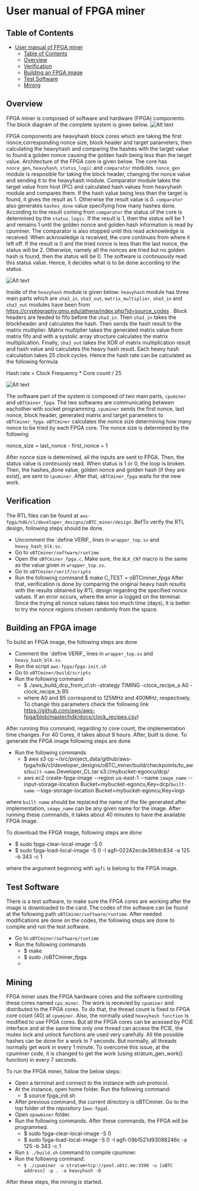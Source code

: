 # User manual of FPGA miner

## Table of Contents

- [User manual of FPGA miner](#user-manual-of-fpga-miner)
  - [Table of Contents](#table-of-contents)
  - [Overview](#overview)
  - [Verification](#verification)
  - [Building an FPGA image](#building-an-fpga-image)
  - [Test Software](#test-software)
  - [Mining](#mining)

<a name="overview"></a>
## Overview

FPGA miner is composed of software and hardware (FPGA) components. The block diagram of the complete system is given below.
![Alt text](./block_diagram.png)

 FPGA components are heavyhash block cores which are taking the first nonce,corresponding nonce size, block header and target parameters, then calculating the heavyhash and comparing the hashes with the target value to found a golden nonce causing the golden hash being less than the target value. Architecture of the FPGA core is given below. The core has `nonce_gen`, `heavyhash`, `status_logic` and `comparator` modules. `nonce_gen` module is resposible for taking the block header, changing the nonce value and sending it to the heavyhash module. Comparator module takes the target value from host (PC) and calculated hash values from heavyhash module and compares them. If the hash value being less than the target is found, it gives the result as 1. Otherwise the result value is 0. `comparator` also generates `hashes_done` value specifying how many hashes done. According to the result coming from `comparator` the status of the core is determined by the `status_logic`. If the result is 1, then the status will be 1 and remains 1 until the golden nonce and golden hash information is read by cpuminer. The comparator is also stopped until this read acknowledge is received. When acknowledge is received, the core continues from where it left off.  If the result is 0 and the tried nonce is less than the last nonce, the status will be 2. Otherwise, namely all the nonces are tried but no golden hash is found, then the status will be 0.
 The software is continuously read this status value. Hence, it decides what is to be done according to the status. 

![Alt text](./core.png)

Inside of the `heavyhash` module is given below. `heavyhash` module has three main parts which are `sha3_in`, `sha3_out`, `matrix_multiplier`.  `sha3_in` and `sha3_out` modules have been from https://cryptography.gmu.edu/athena/index.php?id=source_codes . Block headers are feeded to fifo before the `sha3_in`. Then `sha3_in` takes the blockheader and calculates the hash. Then sends the hash result to the matrix multiplier. Matrix multiplier takes the generated matrix value from matrix fifo and with a systolic array structure calculates the matrix multiplication. Finally, `sha3_out` takes the XOR of matrix multiplication result and hash value and calculates the heavy hash result. Each heavy hash calculation takes 25 clock cycles. Hence the hash rate can be calculated as the following formula

Hash rate = Clock Frequency * Core count / 25

![Alt text](./heavyhash.png)

The software part of the system is composed of two main parts, `cpuminer` and `oBTCminer_fpga`. The two softwares are communicating between eachother with socket programming. `cpuminer` sends the first nonce, last nonce, block header, generated matrix and target parameters to `oBTCminer_fpga`. `oBTCminer` calculates the nonce size determining how many nonce to be tried by each FPGA core. The nonce size is determined by the following

nonce_size = last_nonce - first_nonce + 1

After nonce size is determined, all the inputs are sent to FPGA. Then, the status value is continuosly read. When status is 1 or 0, the loop is broken. Then, the hashes_done value, golden nonce and golden hash (if they are exist), are sent to `cpuminer`. After that, `oBTCminer_fpga` waits for the new work.

<a name="verification"></a>
## Verification
The RTL files can be found at `aws-fpga/hdk/cl/developer_designs/oBTC_miner/design`. BefTo verify the RTL design, following steps should be done.

-   Uncomment the \`define VERIF_ lines in `wrapper_top.sv` and `heavy_hash_blk.sv`.
-   Go to `oBTCminer/software/runtime`
-   Open the `oBTCminer_fpga.c`. Make sure, the `BLK_CNT` macro is the same as the value given in `wrapper_top.sv`.
-   Go to `oBTCminer/verif/scripts`
-   Run the following command
    $ make C_TEST = oBTCminer_fpga
After that, verification is done by comparing the original heavy hash results with the results obtained by RTL design regarding the specified nonce values. If an error occurs, where the error is logged on the terminal. Since the trying all nonce values takes too  much time (days), it is better to try the nonce regions chosen randomly from the space.

<a name="build"></a>
## Building an FPGA image 

To build an FPGA image, the following steps are done
-   Comment the \`define VERIF_ lines in `wrapper_top.sv` and `heavy_hash_blk.sv`.
-   Run the script `aws-fpga/fpga-init.sh`
-   Go to `oBTCminer/build/scripts`
-   Run the following command
    -   $ ./aws_build_dcp_from_cl.sh -strategy TIMING -clock_recipe_a A0 -clock_recipe_b B5
    -  where A0 and B5 correspond to 125MHz and 400MHz, respectively. To change this parameters check the following link https://github.com/aws/aws-fpga/blob/master/hdk/docs/clock_recipes.csv) 
  
After running this command, regarding to core count, the implementation time changes. For 40 Cores, it takes about 9 hours. After, built is done. To generate the FPGA image following steps are done
-  Run the following commands
   -  $ aws s3 cp ~/src/project_data/github/aws-fpga/hdk/cl/developer_designs/oBTC_miner/build/checkpoints/to_aws/`built-name`.Developer_CL.tar  s3://mybucket-egoncu/dcp/ 
   -  aws ec2 create-fpga-image --region us-east-1 --name `image_name` --input-storage-location Bucket=mybucket-egoncu,Key=dcp/`built-name` --logs-storage-location Bucket=mybucket-egoncu,Key=logs

  where `built-name` should be replaced the name of the file generated after implementation, `image_name` can be any given name for the image. After running these commands, it takes about 40 minutes to have the available FPGA image.

  To download the FPGA image, following steps are done
  - $ sudo fpga-clear-local-image -S 0
  - $ sudo fpga-load-local-image -S 0 -I agfi-02242ecde389dc834 -a 125 -b 343 -c 1

where the argument beginning with `agfi` is belong to the FPGA image.

<a name="test_software"></a>
## Test Software

There is a test software, to make sure the FPGA cores are working after the image is downloaded to the card. The codes of the software can be found at the following path `oBTCminer/software/runtime`. After needed modifications are done on the codes, the following steps are done to compile and run the test software.
-   Go to `oBTCminer/software/runtime`
-   Run the following commands
    -   $ make
    -   $ sudo ./oBTCminer_fpga
    - 

<a name="mining"></a>
## Mining

FPGA miner uses the FPGA hardware cores and the software controlling these cores named `cpu_miner`.  The work is recevied by `cpuminer` and distributed to the FPGA cores. To do that, the thread count is fixed to FPGA core count (40) at `cpuminer`. Also, the normally used `heavyhash function` is modified to use FPGA cores. But all the FPGA cores can be acessed by PCIE interface and at the same time only one thread can access the PCIE, the mutex lock and unlock functions are used very carefully.  All the possible hashes can be done for a work in 7 seconds. But normally, all threads normally get work in every 1 minute. To overcome this issue, at the cpuminer code, it is changed to get the work (using stratum_gen_work() function) in every 7 seconds.

To run the FPGA miner, follow the below steps:

- Open a terminal and connect to the instance with ssh protocol.
- At the instance, open home folder. Run the following command:
    - $ source fpga_init.sh
- After previous command, the current directory is oBTCminer. Go to the top folder of the repository (`aws-fpga`).
- Open `opowminer` folder.
- Run the following commands. After these commands, the FPGA will be programmed.
    - $ sudo fpga-clear-local-image -S 0
    - $ sudo fpga-load-local-image -S 0 -I agfi-09b1521d93088246c -a 125 -b 343 -c 1
- Run  `$ ./build.sh` command to compile cpuminer.
- Run the following command:
    - `$ ./cpuminer -o stratum+tcp://pool.obtc.me:3390 -u [oBTC address] -p . -a heavyhash -D`

After these steps, the mining is started.